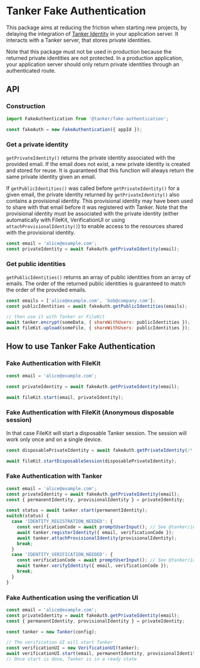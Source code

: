 # Tanker Fake Authentication

This package aims at reducing the friction when starting new projects, by delaying the integration of [Tanker Identity](https://github.com/TankerHQ/sdk-js/tree/master/packages/identity) in your application server. It interacts with a Tanker server, that stores private identities.

<aside class="warning">
Note that this package must not be used in production because the returned private identities are not protected. In a production application, your application server should only return private identities through an authenticated route.
</aside>

## API

### Construction

```javascript
import FakeAuthentication from '@tanker/fake-authentication';

const fakeAuth = new FakeAuthentication({ appId });
```

### Get a private identity

`getPrivateIdentity()` returns the private identity associated with the provided email. If the email does not exist, a new private identity is created and stored for reuse. It is guaranteed that this function will always return the same private identity given an email.

If `getPublicIdentities()` was called before `getPrivateIdentity()` for a given email, the private identity returned by `getPrivateIdentity()` also contains a provisional identity. This provisional identity may have been used to share with that email before it was registered with Tanker. Note that the provisional identity must be associated with the private identity (either automatically with FileKit, VerificationUI or using `attachProvisionalIdentity()`) to enable access to the resources shared with the provisional identity.

```javascript
const email = 'alice@example.com';
const privateIdentity = await fakeAuth.getPrivateIdentity(email);
```

### Get public identities

`getPublicIdentities()` returns an array of public identities from an array of emails. The order of the returned public identities is guaranteed to match the order of the provided emails.

```javascript
const emails = ['alice@example.com', 'bob@company.com'];
const publicIdentities = await fakeAuth.getPublicIdentities(emails);

// then use it with Tanker or FileKit
await tanker.encrypt(someData, { shareWithUsers: publicIdentities });
await fileKit.upload(someFile, { shareWithUsers: publicIdentities });
```

## How to use Tanker Fake Authentication

### Fake Authentication with FileKit

```javascript
const email = 'alice@example.com';

const privateIdentity = await fakeAuth.getPrivateIdentity(email);

await fileKit.start(email, privateIdentity);
```

### Fake Authentication with FileKit (Anonymous disposable session)

In that case FileKit will start a disposable Tanker session. The session will work only once and on a single device.

```javascript
const disposablePrivateIdentity = await fakeAuth.getPrivateIdentity(/* no email */);

await fileKit.startDisposableSession(disposablePrivateIdentity);
```

### Fake Authentication with Tanker

```javascript
const email = 'alice@example.com';
const privateIdentity = await fakeAuth.getPrivateIdentity(email);
const { permanentIdentity, provisionalIdentity } = privateIdentity;

const status = await tanker.start(permanentIdentity);
switch(status) {
  case 'IDENTITY_REGISTRATION_NEEDED': {
    const verificationCode = await promptUserInput(); // See @tanker/identity
    await tanker.registerIdentity({ email, verificationCode });
    await tanker.attachProvisionalIdentity(provisionalIdentity);
    break;
  }
  case 'IDENTITY_VERIFICATION_NEEDED': {
    const verificationCode = await promptUserInput(); // See @tanker/identity
    await tanker.verifyIdentity({ email, verificationCode });
    break;
  }
}
```

### Fake Authentication using the verification UI

```javascript
const email = 'alice@example.com';
const privateIdentity = await fakeAuth.getPrivateIdentity(email);
const { permanentIdentity, provisionalIdentity } = privateIdentity;

const tanker = new Tanker(config);

// The verification UI will start Tanker
const verificationUI = new VerificationUI(tanker);
await verificationUI.start(email, permanentIdentity, provisionalIdentity);
// Once start is done, Tanker is in a ready state
```
